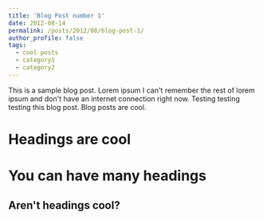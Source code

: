 ```yaml
---
title: 'Blog Post number 1'
date: 2012-08-14
permalink: /posts/2012/08/blog-post-1/
author_profile: false
tags:
  - cool posts
  - category1
  - category2
---
```


This is a sample blog post. Lorem ipsum I can't remember the rest of lorem ipsum and don't have an internet connection right now. Testing testing testing this blog post. Blog posts are cool.

Headings are cool
======

You can have many headings
======

Aren't headings cool?
------
